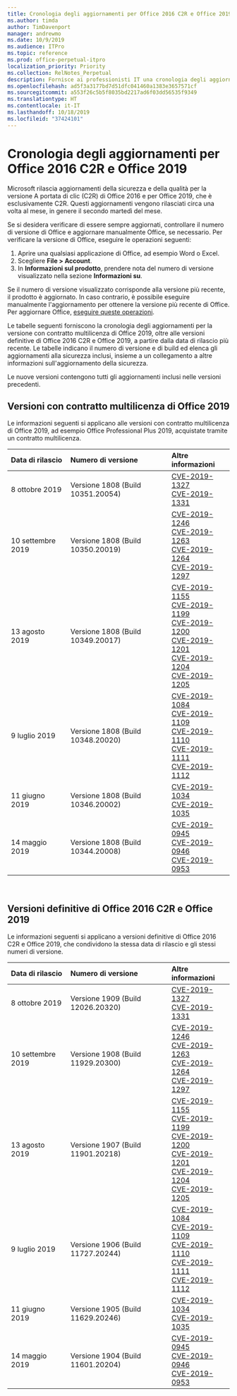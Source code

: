 ```yaml
---
title: Cronologia degli aggiornamenti per Office 2016 C2R e Office 2019
ms.author: timda
author: TimDavenport
manager: andrewmo
ms.date: 10/9/2019
ms.audience: ITPro
ms.topic: reference
ms.prod: office-perpetual-itpro
localization_priority: Priority
ms.collection: RelNotes_Perpetual
description: Fornisce ai professionisti IT una cronologia degli aggiornamenti per le versioni con licenza perpetua di Office 2016 e 2019 che usano la tecnologia A portata di clic (C2R)
ms.openlocfilehash: ad5f3a3177bd7d51dfc041460a1383e3657571cf
ms.sourcegitcommit: a553f26c5b5f8035bd2217ad6f03dd56535f9349
ms.translationtype: HT
ms.contentlocale: it-IT
ms.lasthandoff: 10/18/2019
ms.locfileid: "37424101"
---
```

# <a name="update-history-for-office-2016-c2r-and-office-2019"></a>Cronologia degli aggiornamenti per Office 2016 C2R e Office 2019

Microsoft rilascia aggiornamenti della sicurezza e della qualità per la versione A portata di clic (C2R) di Office 2016 e per Office 2019, che è esclusivamente C2R. Questi aggiornamenti vengono rilasciati circa una volta al mese, in genere il secondo martedì del mese.

Se si desidera verificare di essere sempre aggiornati, controllare il numero di versione di Office e aggiornare manualmente Office, se necessario. Per verificare la versione di Office, eseguire le operazioni seguenti:

  1.    Aprire una qualsiasi applicazione di Office, ad esempio Word o Excel.
  2.    Scegliere **File > Account**.
  3.    In **Informazioni sul prodotto**, prendere nota del numero di versione visualizzato nella sezione **Informazioni su**.

Se il numero di versione visualizzato corrisponde alla versione più recente, il prodotto è aggiornato. In caso contrario, è possibile eseguire manualmente l'aggiornamento per ottenere la versione più recente di Office. Per aggiornare Office, [eseguire queste operazioni](https://support.office.com/article/2ab296f3-7f03-43a2-8e50-46de917611c5).


Le tabelle seguenti forniscono la cronologia degli aggiornamenti per la versione con contratto multilicenza di Office 2019, oltre alle versioni definitive di Office 2016 C2R e Office 2019, a partire dalla data di rilascio più recente. Le tabelle indicano il numero di versione e di build ed elenca gli aggiornamenti alla sicurezza inclusi, insieme a un collegamento a altre informazioni sull'aggiornamento della sicurezza.

Le nuove versioni contengono tutti gli aggiornamenti inclusi nelle versioni precedenti.

## <a name="volume-licensed-versions-of-office-2019"></a>Versioni con contratto multilicenza di Office 2019
Le informazioni seguenti si applicano alle versioni con contratto multilicenza di Office 2019, ad esempio Office Professional Plus 2019, acquistate tramite un contratto multilicenza.

|**Data di rilascio**|**Numero di versione**|**Altre informazioni**|
|:-----|:-----|:-----|
|8 ottobre 2019   |Versione 1808 (Build 10351.20054)  |[CVE-2019-1327](https://portal.msrc.microsoft.com/it-IT/security-guidance/advisory/CVE-2019-1327) <br/> [CVE-2019-1331](https://portal.msrc.microsoft.com/it-IT/security-guidance/advisory/CVE-2019-1331) <br/> |
|10 settembre 2019   |Versione 1808 (Build 10350.20019)  |[CVE-2019-1246](https://portal.msrc.microsoft.com/it-IT/security-guidance/advisory/CVE-2019-1246) <br/> [CVE-2019-1263](https://portal.msrc.microsoft.com/it-IT/security-guidance/advisory/CVE-2019-1263) <br/> [CVE-2019-1264](https://portal.msrc.microsoft.com/it-IT/security-guidance/advisory/CVE-2019-1264) <br/> [CVE-2019-1297](https://portal.msrc.microsoft.com/it-IT/security-guidance/advisory/CVE-2019-1297) <br/>  |
|13 agosto 2019   |Versione 1808 (Build 10349.20017)  |[CVE-2019-1155](https://portal.msrc.microsoft.com/it-IT/security-guidance/advisory/CVE-2019-1155) <br/> [CVE-2019-1199](https://portal.msrc.microsoft.com/it-IT/security-guidance/advisory/CVE-2019-1199) <br/> [CVE-2019-1200](https://portal.msrc.microsoft.com/it-IT/security-guidance/advisory/CVE-2019-1200) <br/> [CVE-2019-1201](https://portal.msrc.microsoft.com/it-IT/security-guidance/advisory/CVE-2019-1201) <br/> [CVE-2019-1204](https://portal.msrc.microsoft.com/it-IT/security-guidance/advisory/CVE-2019-1204) <br/> [CVE-2019-1205](https://portal.msrc.microsoft.com/it-IT/security-guidance/advisory/CVE-2019-1205) <br/>  |
|9 luglio 2019   |Versione 1808 (Build 10348.20020)  |[CVE-2019-1084](https://portal.msrc.microsoft.com/it-IT/security-guidance/advisory/CVE-2019-1084) <br/> [CVE-2019-1109](https://portal.msrc.microsoft.com/it-IT/security-guidance/advisory/CVE-2019-1109) <br/> [CVE-2019-1110](https://portal.msrc.microsoft.com/it-IT/security-guidance/advisory/CVE-2019-1110) <br/> [CVE-2019-1111](https://portal.msrc.microsoft.com/it-IT/security-guidance/advisory/CVE-2019-1111) <br/> [CVE-2019-1112](https://portal.msrc.microsoft.com/it-IT/security-guidance/advisory/CVE-2019-1112) <br/>|
|11 giugno 2019   |Versione 1808 (Build 10346.20002)  |[CVE-2019-1034](https://portal.msrc.microsoft.com/it-IT/security-guidance/advisory/CVE-2019-1034) <br/> [CVE-2019-1035](https://portal.msrc.microsoft.com/it-IT/security-guidance/advisory/CVE-2019-1035) <br/> |
|14 maggio 2019   |Versione 1808 (Build 10344.20008)  |[CVE-2019-0945](https://portal.msrc.microsoft.com/it-IT/security-guidance/advisory/CVE-2019-0945) <br/> [CVE-2019-0946](https://portal.msrc.microsoft.com/it-IT/security-guidance/advisory/CVE-2019-0946) <br/> [CVE-2019-0953](https://portal.msrc.microsoft.com/it-IT/security-guidance/advisory/CVE-2019-0953) <br/>|




<br/>

## <a name="retail-versions-of-office-2016-c2r-and-office-2019"></a>Versioni definitive di Office 2016 C2R e Office 2019
Le informazioni seguenti si applicano a versioni definitive di Office 2016 C2R e Office 2019, che condividono la stessa data di rilascio e gli stessi numeri di versione.

|**Data di rilascio**|**Numero di versione**|**Altre informazioni**|
|:-----|:-----|:-----|
|8 ottobre 2019   |Versione 1909 (Build 12026.20320)  |[CVE-2019-1327](https://portal.msrc.microsoft.com/it-IT/security-guidance/advisory/CVE-2019-1327) <br/> [CVE-2019-1331](https://portal.msrc.microsoft.com/it-IT/security-guidance/advisory/CVE-2019-1331) <br/> |
|10 settembre 2019   |Versione 1908 (Build 11929.20300)  |[CVE-2019-1246](https://portal.msrc.microsoft.com/it-IT/security-guidance/advisory/CVE-2019-1246) <br/> [CVE-2019-1263](https://portal.msrc.microsoft.com/it-IT/security-guidance/advisory/CVE-2019-1263) <br/> [CVE-2019-1264](https://portal.msrc.microsoft.com/it-IT/security-guidance/advisory/CVE-2019-1264) <br/> [CVE-2019-1297](https://portal.msrc.microsoft.com/it-IT/security-guidance/advisory/CVE-2019-1297) <br/>  |
|13 agosto 2019   |Versione 1907 (Build 11901.20218)  |[CVE-2019-1155](https://portal.msrc.microsoft.com/it-IT/security-guidance/advisory/CVE-2019-1155) <br/> [CVE-2019-1199](https://portal.msrc.microsoft.com/it-IT/security-guidance/advisory/CVE-2019-1199) <br/> [CVE-2019-1200](https://portal.msrc.microsoft.com/it-IT/security-guidance/advisory/CVE-2019-1200) <br/> [CVE-2019-1201](https://portal.msrc.microsoft.com/it-IT/security-guidance/advisory/CVE-2019-1201) <br/> [CVE-2019-1204](https://portal.msrc.microsoft.com/it-IT/security-guidance/advisory/CVE-2019-1204) <br/> [CVE-2019-1205](https://portal.msrc.microsoft.com/it-IT/security-guidance/advisory/CVE-2019-1205) <br/>  |
|9 luglio 2019   |Versione 1906 (Build 11727.20244)  |[CVE-2019-1084](https://portal.msrc.microsoft.com/it-IT/security-guidance/advisory/CVE-2019-1084) <br/> [CVE-2019-1109](https://portal.msrc.microsoft.com/it-IT/security-guidance/advisory/CVE-2019-1109) <br/> [CVE-2019-1110](https://portal.msrc.microsoft.com/it-IT/security-guidance/advisory/CVE-2019-1110) <br/> [CVE-2019-1111](https://portal.msrc.microsoft.com/it-IT/security-guidance/advisory/CVE-2019-1111) <br/> [CVE-2019-1112](https://portal.msrc.microsoft.com/it-IT/security-guidance/advisory/CVE-2019-1112) <br/>|
|11 giugno 2019   |Versione 1905 (Build 11629.20246)  |[CVE-2019-1034](https://portal.msrc.microsoft.com/it-IT/security-guidance/advisory/CVE-2019-1034) <br/> [CVE-2019-1035](https://portal.msrc.microsoft.com/it-IT/security-guidance/advisory/CVE-2019-1035) <br/> |
|14 maggio 2019   |Versione 1904 (Build 11601.20204)  |[CVE-2019-0945](https://portal.msrc.microsoft.com/it-IT/security-guidance/advisory/CVE-2019-0945) <br/> [CVE-2019-0946](https://portal.msrc.microsoft.com/it-IT/security-guidance/advisory/CVE-2019-0946) <br/> [CVE-2019-0953](https://portal.msrc.microsoft.com/it-IT/security-guidance/advisory/CVE-2019-0953) <br/>|





